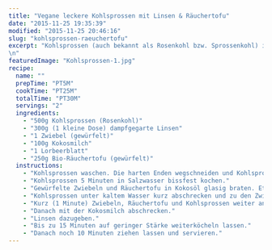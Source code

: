 ```yaml
---
title: "Vegane leckere Kohlsprossen mit Linsen & Räuchertofu"
date: "2015-11-25 19:35:39"
modified: "2015-11-25 20:46:16"
slug: "kohlsprossen-raeuchertofu"
excerpt: "Kohlsprossen (auch bekannt als Rosenkohl bzw. Sprossenkohl) ist reich an Vitaminen, Eiweiß, Eisen und Calzium. Und mit diesem deftigen Rezept superlecker zubereitet.\n"
featuredImage: "Kohlsprossen-1.jpg"
recipe:
  name: ""
  prepTime: "PT5M"
  cookTime: "PT25M"
  totalTime: "PT30M"
  servings: "2"
  ingredients:
    - "500g Kohlsprossen (Rosenkohl)"
    - "300g (1 kleine Dose) dampfgegarte Linsen"
    - "1 Zwiebel (gewürfelt)"
    - "100g Kokosmilch"
    - "1 Lorbeerblatt"
    - "250g Bio-Räuchertofu (gewürfelt)"
  instructions:
    - "Kohlsprossen waschen. Die harten Enden wegschneiden und Kohlsprossen halbieren."
    - "Kohlsprossen 5 Minuten in Salzwasser bissfest kochen."
    - "Gewürfelte Zwiebeln und Räuchertofu in Kokosöl glasig braten. Etwas salzen."
    - "Kohlsprossen unter kaltem Wasser kurz abschrecken und zu den Zwiebeln geben."
    - "Kurz (1 Minute) Zwiebeln, Räuchertofu und Kohlsprossen weiter anbraten."
    - "Danach mit der Kokosmilch abschrecken."
    - "Linsen dazugeben."
    - "Bis zu 15 Minuten auf geringer Stärke weiterköcheln lassen."
    - "Danach noch 10 Minuten ziehen lassen und servieren."
---
```


